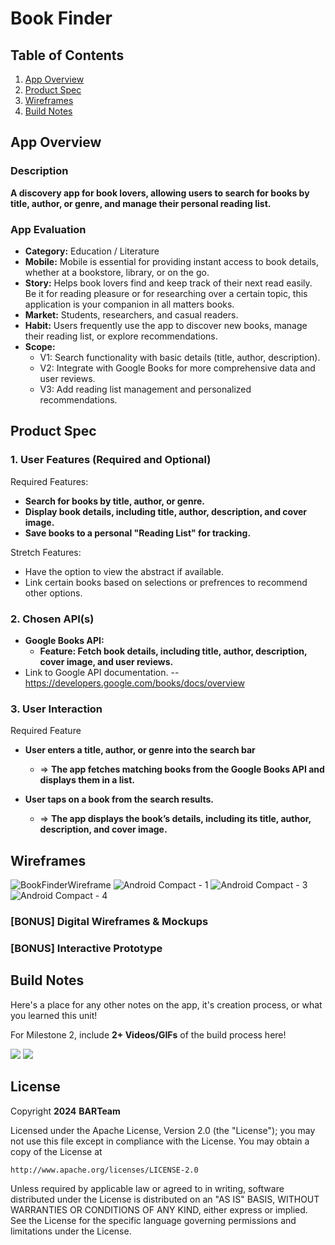# **Book Finder**

## Table of Contents

1. [App Overview](#App-Overview)
1. [Product Spec](#Product-Spec)
1. [Wireframes](#Wireframes)
1. [Build Notes](#Build-Notes)

## App Overview

### Description 

**A discovery app for book lovers, allowing users to search for books by title, author, or genre, and manage their personal reading list.**

### App Evaluation

<!-- Evaluation of your app across the following attributes -->

- **Category:** Education / Literature
- **Mobile:** Mobile is essential for providing instant access to book details, whether at a bookstore, library, or on the go.
- **Story:** Helps book lovers find and keep track of their next read easily. Be it for reading pleasure or for researching over a certain topic, this application is your companion in all matters books.
- **Market:** Students, researchers, and casual readers.
- **Habit:**  Users frequently use the app to discover new books, manage their reading list, or explore recommendations.
- **Scope:**
    - V1: Search functionality with basic details (title, author, description).
    - V2: Integrate with Google Books for more comprehensive data and user reviews.
    - V3: Add reading list management and personalized recommendations.
## Product Spec

### 1. User Features (Required and Optional)

Required Features:

- **Search for books by title, author, or genre.**
- **Display book details, including title, author, description, and cover image.**
- **Save books to a personal "Reading List" for tracking.**

Stretch Features:

- Have the option to view the abstract if available.
- Link certain books based on selections or prefrences to recommend other options.

### 2. Chosen API(s)

- **Google Books API:**
  - **Feature: Fetch book details, including title, author, description, cover image, and user reviews.**
- Link to Google API documentation.
--https://developers.google.com/books/docs/overview

### 3. User Interaction

Required Feature

- **User enters a title, author, or genre into the search bar**
  - => **The app fetches matching books from the Google Books API and displays them in a list.**

- **User taps on a book from the search results.**
  - => **The app displays the book’s details, including its title, author, description, and cover image.**


## Wireframes

<!-- Add picture of your hand sketched wireframes in this section -->
![BookFinderWireframe](https://hackmd.io/_uploads/B1CTUJnGke.png)
![Android Compact - 1](https://hackmd.io/_uploads/BJjssbFX1e.png)
![Android Compact - 3](https://hackmd.io/_uploads/HkjsiZFmJe.png)
![Android Compact - 4](https://hackmd.io/_uploads/rJjiiWYX1x.png)



### [BONUS] Digital Wireframes & Mockups

### [BONUS] Interactive Prototype

## Build Notes

Here's a place for any other notes on the app, it's creation 
process, or what you learned this unit!  

For Milestone 2, include **2+ Videos/GIFs** of the build process here!

![](https://i.giphy.com/media/v1.Y2lkPTc5MGI3NjExOHI4NWF6MjhtbHZ3czJiaXRzZXNzbWo1Z3F1dzBtaHZwdGpwOW9hdyZlcD12MV9pbnRlcm5hbF9naWZfYnlfaWQmY3Q9Zw/32MqRiDS0nPJUkr3Ns/giphy.gif) ![](https://i.giphy.com/media/v1.Y2lkPTc5MGI3NjExMjdiZ2h3MjRpMzBmYmZuNjV5Z2FqdWFra3Uxczd2amlqdjg0NnVyciZlcD12MV9pbnRlcm5hbF9naWZfYnlfaWQmY3Q9Zw/ZJiPjzfiynbsLLt0Hk/giphy.gif) 

## License

Copyright **2024** **BARTeam**

Licensed under the Apache License, Version 2.0 (the "License");
you may not use this file except in compliance with the License.
You may obtain a copy of the License at

    http://www.apache.org/licenses/LICENSE-2.0

Unless required by applicable law or agreed to in writing, software
distributed under the License is distributed on an "AS IS" BASIS,
WITHOUT WARRANTIES OR CONDITIONS OF ANY KIND, either express or implied.
See the License for the specific language governing permissions and
limitations under the License.
